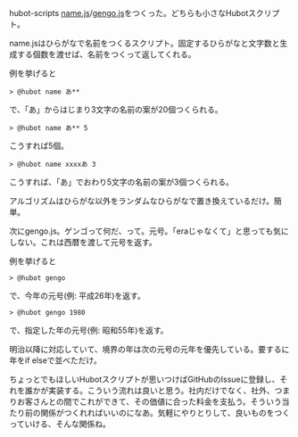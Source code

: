 hubot-scripts [name.js](https://github.com/faithcreates/hubot-scripts/pull/19)/[gengo.js](https://github.com/faithcreates/hubot-scripts/pull/20)をつくった。どちらも小さなHubotスクリプト。

name.jsはひらがなで名前をつくるスクリプト。固定するひらがなと文字数と生成する個数を渡せば、名前をつくって返してくれる。

例を挙げると

    > @hubot name あ**

で、「あ」からはじまり3文字の名前の案が20個つくられる。

    > @hubot name あ** 5

こうすれば5個。

    > @hubot name xxxxあ 3

こうすれば、「あ」でおわり5文字の名前の案が3個つくられる。

アルゴリズムはひらがな以外をランダムなひらがなで置き換えているだけ。簡単。

次にgengo.js。ゲンゴって何だ、って。元号。「eraじゃなくて」と思っても気にしない。これは西暦を渡して元号を返す。

例を挙げると

    > @hubot gengo

で、今年の元号(例: 平成26年)を返す。

    > @hubot gengo 1980

で、指定した年の元号(例: 昭和55年)を返す。

明治以降に対応していて、境界の年は次の元号の元年を優先している。要するに年をif elseで並べただけ。

ちょっとでもほしいHubotスクリプトが思いつけばGitHubのIssueに登録し、それを誰かが実装する。こういう流れは良いと思う。社内だけでなく、社外、つまりお客さんとの間でこれができて、その価値に合った料金を支払う。そういう当たり前の関係がつくれればいいのになあ。気軽にやりとりして、良いものをつくっていける、そんな関係ね。


